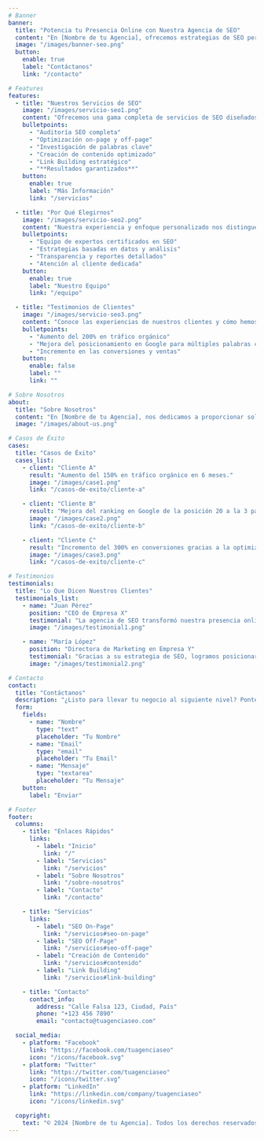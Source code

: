 ```yaml
---
# Banner
banner:
  title: "Potencia tu Presencia Online con Nuestra Agencia de SEO"
  content: "En [Nombre de tu Agencia], ofrecemos estrategias de SEO personalizadas para mejorar tu posicionamiento en buscadores y atraer más clientes."
  image: "/images/banner-seo.png"
  button:
    enable: true
    label: "Contáctanos"
    link: "/contacto"

# Features
features:
  - title: "Nuestros Servicios de SEO"
    image: "/images/servicio-seo1.png"
    content: "Ofrecemos una gama completa de servicios de SEO diseñados para mejorar tu visibilidad en línea y atraer tráfico de calidad."
    bulletpoints:
      - "Auditoría SEO completa"
      - "Optimización on-page y off-page"
      - "Investigación de palabras clave"
      - "Creación de contenido optimizado"
      - "Link Building estratégico"
      - "**Resultados garantizados**"
    button:
      enable: true
      label: "Más Información"
      link: "/servicios"

  - title: "Por Qué Elegirnos"
    image: "/images/servicio-seo2.png"
    content: "Nuestra experiencia y enfoque personalizado nos distinguen en el mercado de SEO."
    bulletpoints:
      - "Equipo de expertos certificados en SEO"
      - "Estrategias basadas en datos y análisis"
      - "Transparencia y reportes detallados"
      - "Atención al cliente dedicada"
    button:
      enable: true
      label: "Nuestro Equipo"
      link: "/equipo"

  - title: "Testimonios de Clientes"
    image: "/images/servicio-seo3.png"
    content: "Conoce las experiencias de nuestros clientes y cómo hemos transformado su presencia en línea."
    bulletpoints:
      - "Aumento del 200% en tráfico orgánico"
      - "Mejora del posicionamiento en Google para múltiples palabras clave"
      - "Incremento en las conversiones y ventas"
    button:
      enable: false
      label: ""
      link: ""

# Sobre Nosotros
about:
  title: "Sobre Nosotros"
  content: "En [Nombre de tu Agencia], nos dedicamos a proporcionar soluciones de SEO efectivas que impulsan el crecimiento de tu negocio. Con años de experiencia en la industria, nuestro equipo de expertos está comprometido con tu éxito."
  image: "/images/about-us.png"

# Casos de Éxito
cases:
  title: "Casos de Éxito"
  cases_list:
    - client: "Cliente A"
      result: "Aumento del 150% en tráfico orgánico en 6 meses."
      image: "/images/case1.png"
      link: "/casos-de-exito/cliente-a"

    - client: "Cliente B"
      result: "Mejora del ranking en Google de la posición 20 a la 3 para palabras clave principales."
      image: "/images/case2.png"
      link: "/casos-de-exito/cliente-b"

    - client: "Cliente C"
      result: "Incremento del 300% en conversiones gracias a la optimización de la página de destino."
      image: "/images/case3.png"
      link: "/casos-de-exito/cliente-c"

# Testimonios
testimonials:
  title: "Lo Que Dicen Nuestros Clientes"
  testimonials_list:
    - name: "Juan Pérez"
      position: "CEO de Empresa X"
      testimonial: "La agencia de SEO transformó nuestra presencia online. Vimos un aumento significativo en el tráfico y las ventas."
      image: "/images/testimonial1.png"

    - name: "María López"
      position: "Directora de Marketing en Empresa Y"
      testimonial: "Gracias a su estrategia de SEO, logramos posicionarnos en los primeros resultados de búsqueda y superar a nuestra competencia."
      image: "/images/testimonial2.png"

# Contacto
contact:
  title: "Contáctanos"
  description: "¿Listo para llevar tu negocio al siguiente nivel? Ponte en contacto con nosotros hoy mismo y descubre cómo podemos ayudarte."
  form:
    fields:
      - name: "Nombre"
        type: "text"
        placeholder: "Tu Nombre"
      - name: "Email"
        type: "email"
        placeholder: "Tu Email"
      - name: "Mensaje"
        type: "textarea"
        placeholder: "Tu Mensaje"
    button:
      label: "Enviar"

# Footer
footer:
  columns:
    - title: "Enlaces Rápidos"
      links:
        - label: "Inicio"
          link: "/"
        - label: "Servicios"
          link: "/servicios"
        - label: "Sobre Nosotros"
          link: "/sobre-nosotros"
        - label: "Contacto"
          link: "/contacto"

    - title: "Servicios"
      links:
        - label: "SEO On-Page"
          link: "/servicios#seo-on-page"
        - label: "SEO Off-Page"
          link: "/servicios#seo-off-page"
        - label: "Creación de Contenido"
          link: "/servicios#contenido"
        - label: "Link Building"
          link: "/servicios#link-building"

    - title: "Contacto"
      contact_info:
        address: "Calle Falsa 123, Ciudad, País"
        phone: "+123 456 7890"
        email: "contacto@tuagenciaseo.com"

  social_media:
    - platform: "Facebook"
      link: "https://facebook.com/tuagenciaseo"
      icon: "/icons/facebook.svg"
    - platform: "Twitter"
      link: "https://twitter.com/tuagenciaseo"
      icon: "/icons/twitter.svg"
    - platform: "LinkedIn"
      link: "https://linkedin.com/company/tuagenciaseo"
      icon: "/icons/linkedin.svg"

  copyright:
    text: "© 2024 [Nombre de tu Agencia]. Todos los derechos reservados."
---
```

